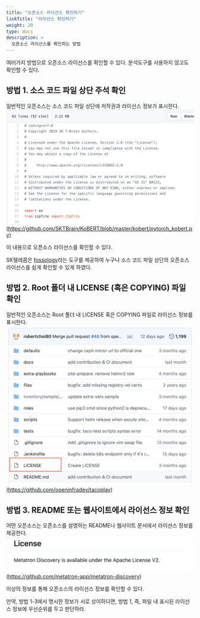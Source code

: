 ```yaml
---
title: "오픈소스 라이선스 확인하기"
linkTitle: "라이선스 확인하기"
weight: 20
type: docs
description: >
  오픈소스 라이선스를 확인하는 방법
---
```


여러가지 방법으로 오픈소스 라이선스를 확인할 수 있다. 분석도구를 사용하지 않고도 확인할 수 있다. 

## 방법 1. 소스 코드 파일 상단 주석 확인
일반적인 오픈소스는 소스 코드 파일 상단에 저작권과 라이선스 정보가 표시한다. 
![01](./01.png)
(https://github.com/SKTBrain/KoBERT/blob/master/kobert/pytorch_kobert.py) 

이 내용으로 오픈소스 라이선스를 확인할 수 있다. 

SK텔레콤은 [fossology](https://tde.sktelecom.com/wiki/display/OSP/fossology)라는 도구를 제공하여 누구나 소스 코드 파일 상단의 오픈소스 라이선스를 쉽게 확인할 수 있게 하였다.

## 방법 2. Root 폴더 내 LICENSE (혹은 COPYING) 파일 확인
일반적인 오픈소스는 Root 폴더 내 LICENSE 혹은 COPYING 파일로 라이선스 정보를 표시한다. 
![02](./02.png)
(https://github.com/openinfradev/tacoplay)

## 방법 3. README 또는 웹사이트에서 라이선스 정보 확인
어떤 오픈소스는 오픈소스를 설명하는 README나 웹사이트 문서에서 라이선스 정보를 제공한다. 
![03](./03.png)
(https://github.com/metatron-app/metatron-discovery)

이상의 정보를 통해 오픈소스의 라이선스 정보를 확인할 수 있다.

만약, 방법 1-3에서 명시한 정보가 서로 상이하다면, 방법 1, 즉, 파일 내 표시된 라이선스 정보에 우선순위를 두고 판단하라. 
